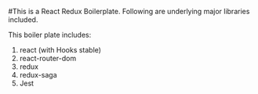 #This is a React Redux Boilerplate. Following are underlying major libraries included.

This boiler plate includes: 
1. react (with Hooks stable) 
2. react-router-dom
2. redux
3. redux-saga
5. Jest 

